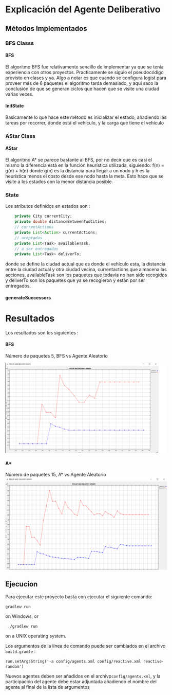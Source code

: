 # Explicación del Agente Deliberativo

## Métodos Implementados

### BFS Classs

#### BFS

El algoritmo BFS fue relativamente sencillo de implementar ya que se tenía experiencia con otros proyectos. Practicamente se siguio el pseudocódigo provisto en clases y ya. Algo a notar es que cuando se configura logist para proveer más de 6 paquetes el algoritmo tarda demasiado, y aquí saco la conclusión de que se generan ciclos que hacen que se visite una ciudad varias veces.

#### InitState

Basicamente lo que hace este método es inicializar el estado, añadiendo las tareas por recorrer, donde está el vehículo, y la carga que tiene el vehículo

### AStar Class

#### AStar

El algoritmo A\* se parece bastante al BFS, por no decir que es casi el mismo la diferencia está en la función heurística utilizada,
siguiendo:
f(n) = g(n) + h(n)
donde g(n) es la distancia para llegar a un nodo y h es la heurística menos el costo desde ese nodo hasta la meta.
Esto hace que se visite a los estados con la menor distancia posible.

### State

Los atributos definidos en estados son :

```java
    private City currentCity;
    private double distanceBetweenTwoCities;
    // currentActions
    private List<Action> currentActions;
    // aceptadas
    private List<Task> availableTask;
    // a ser entregadas
    private List<Task> deliverTo;
```

donde se define la ciudad actual que es donde el vehículo esta, la distancia entre la ciudad actual y otra ciudad vecina, currentactions que almacena las acciones, availableTask son los paquetes que todavía no han sido recogidos y deliverTo son los paquetes que ya se recogieron y están por ser entregados.

#### generateSuccessors

# Resultados

Los resultados son los siguientes :

#### BFS

Número de paquetes 5, BFS vs Agente Aleatorio

![Image of Example 2](https://github.com/pablin2402/deliberative-Rivas/blob/master/images/bfs.png)

#### A\*

Número de paquetes 15, A\* vs Agente Aleatorio
![Image of Example 3](https://github.com/pablin2402/deliberative-Rivas/blob/master/images/ASTAR.png)

## Ejecucion

Para ejecutar este proyecto basta con ejecutar el siguiente comando:

    gradlew run

on Windows, or

     ./gradlew run

on a UNIX operating system.

Los argumentos de la línea de comando puede ser cambiados en el archivo `build.gradle` :

    run.setArgsString('-a config/agents.xml config/reactive.xml reactive-random')

Nuevos agentes deben ser añadidos en el archivp`config/agents.xml`, y la participación del agente debe estar adjuntada añadiendo el nombre del agente al final de la lista de argumentos
